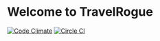 # Welcome to TravelRogue
[![Code Climate](https://codeclimate.com/github/websitewizardguy/travelrogue/badges/gpa.svg)](https://codeclimate.com/github/websitewizardguy/travelrogue)
[![Circle CI](https://circleci.com/gh/websitewizardguy/travelrogue/tree/develop.svg?style=svg)](https://circleci.com/gh/websitewizardguy/travelrogue/tree/develop)
